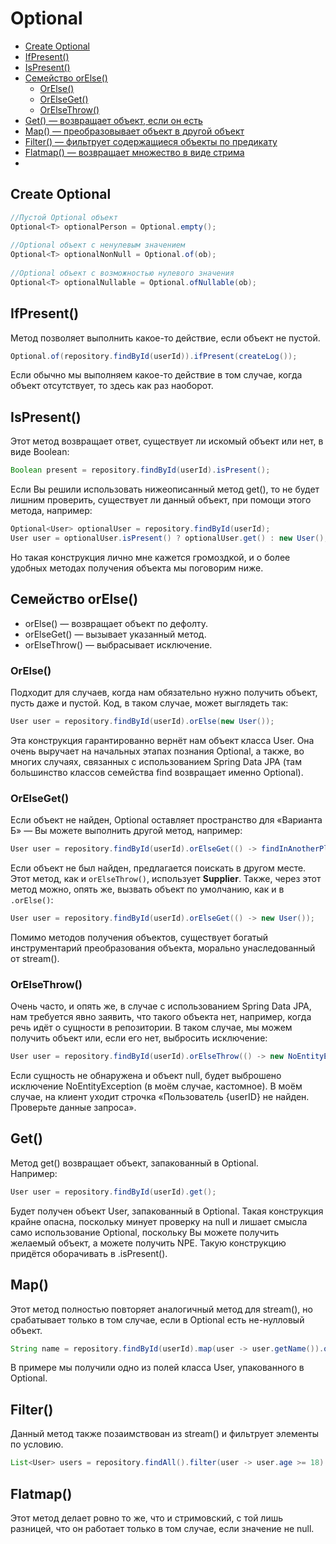 # Optional

- [Create Optional](#Create-Optional)
- [IfPresent()](#IfPresent())
- [IsPresent()](#IsPresent())
- [Семейство orElse()](#Семейство-orElse())
    - [OrElse()](#OrElse())
    - [OrElseGet()](#OrElseGet())
    - [OrElseThrow()](#OrElseThrow())
- [Get() — возвращает объект, если он есть](#Get())
- [Map() — преобразовывает объект в другой объект](#Map())
- [Filter() — фильтрует содержащиеся объекты по предикату](#Filter())
- [Flatmap() — возвращает множество в виде стрима](#Flatmap())
- [](#)

## Create Optional
```java
//Пустой Optional объект
Optional<T> optionalPerson = Optional.empty();
	
//Optional объект с ненулевым значением
Optional<T> optionalNonNull = Optional.of(ob);
		
//Optional объект с возможностью нулевого значения
Optional<T> optionalNullable = Optional.ofNullable(ob);
```

## IfPresent()
Метод позволяет выполнить какое-то действие, если объект не пустой.   
```java
Optional.of(repository.findById(userId)).ifPresent(createLog());
```    
Если обычно мы выполняем какое-то действие в том случае, когда объект отсутствует, то здесь как раз наоборот.

## IsPresent()
Этот метод возвращает ответ, существует ли искомый объект или нет, в виде Boolean:    
```java
Boolean present = repository.findById(userId).isPresent();
```   
Если Вы решили использовать нижеописанный метод get(), то не будет лишним проверить, существует ли данный объект, 
при помощи этого метода, например:     
```java
Optional<User> optionalUser = repository.findById(userId);
User user = optionalUser.isPresent() ? optionalUser.get() : new User();
```   
Но такая конструкция лично мне кажется громоздкой, и о более удобных методах получения объекта мы поговорим ниже.

## Семейство orElse()
- orElse() — возвращает объект по дефолту.
- orElseGet() — вызывает указанный метод.
- orElseThrow() — выбрасывает исключение.

### OrElse()
Подходит для случаев, когда нам обязательно нужно получить объект, пусть даже и пустой. Код, в таком случае, 
может выглядеть так:    
```java
User user = repository.findById(userId).orElse(new User());
```    
Эта конструкция гарантированно вернёт нам объект класса User. Она очень выручает на начальных этапах познания 
Optional, а также, во многих случаях, связанных с использованием Spring Data JPA (там большинство классов 
семейства find возвращает именно Optional).

### OrElseGet()
Если объект не найден, Optional оставляет пространство для «Варианта Б» — Вы можете выполнить другой метод, например:   
```java
User user = repository.findById(userId).orElseGet(() -> findInAnotherPlace(userId));
```    
Если объект не был найден, предлагается поискать в другом месте.    
Этот метод, как и `orElseThrow()`, использует __Supplier__. Также, через этот метод можно, опять же, вызвать объект
 по умолчанию, как и в `.orElse()`:    
```java
User user = repository.findById(userId).orElseGet(() -> new User());
```
Помимо методов получения объектов, существует богатый инструментарий преобразования объекта, морально унаследованный 
от stream().

### OrElseThrow()
Очень часто, и опять же, в случае с использованием Spring Data JPA, нам требуется явно заявить, что такого объекта 
нет, например, когда речь идёт о сущности в репозитории. В таком случае, мы можем получить объект или, если его 
нет, выбросить исключение:   
```java
User user = repository.findById(userId).orElseThrow(() -> new NoEntityException(userId));
```    
Если сущность не обнаружена и объект null, будет выброшено исключение NoEntityException (в моём случае, кастомное). 
В моём случае, на клиент уходит строчка «Пользователь {userID} не найден. Проверьте данные запроса».

## Get()
Метод get() возвращает объект, запакованный в Optional.    
Например:    
```java
User user = repository.findById(userId).get();
```    
Будет получен объект User, запакованный в Optional. Такая конструкция крайне опасна, поскольку минует проверку 
на null и лишает смысла само использование Optional, поскольку Вы можете получить желаемый объект, а можете 
получить NPE. Такую конструкцию придётся оборачивать в .isPresent().

## Map()
Этот метод полностью повторяет аналогичный метод для stream(), но срабатывает только в том случае, если в 
Optional есть не-нулловый объект.
```java
String name = repository.findById(userId).map(user -> user.getName()).orElseThrow(() -> new Exception());
```    
В примере мы получили одно из полей класса User, упакованного в Optional.

## Filter()
Данный метод также позаимствован из stream() и фильтрует элементы по условию.    
```java
List<User> users = repository.findAll().filter(user -> user.age >= 18).orElseThrow(() -> new Exception());
```

## Flatmap()
Этот метод делает ровно то же, что и стримовский, с той лишь разницей, что он работает только в том случае, 
если значение не null.

